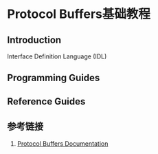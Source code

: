 # Protocol Buffers基础教程


## Introduction

Interface Definition Language (IDL)

## Programming Guides



## Reference Guides


## 参考链接
1. [Protocol Buffers Documentation](https://protobuf.dev/)